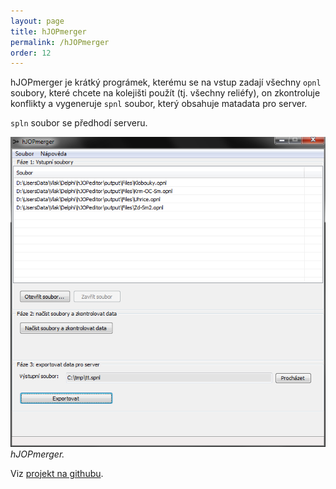 ```yaml
---
layout: page
title: hJOPmerger
permalink: /hJOPmerger
order: 12
---
```


hJOPmerger je krátký prográmek, kterému se na vstup zadají všechny `opnl` soubory,
které chcete na kolejišti použít (tj. všechny reliéfy), on zkontroluje konflikty
a vygeneruje `spnl` soubor, který obsahuje matadata pro server.

`spln` soubor se předhodí serveru.

![hJOPmerger](/assets/img/hJOPmerger.png)
*hJOPmerger.*

Viz [projekt na githubu](https://github.com/kmzbrnoI/hJOPmerger).

